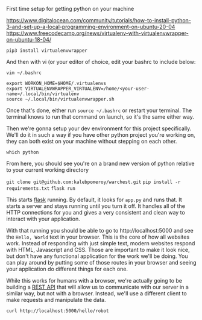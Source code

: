 
First time setup for getting python on your machine


https://www.digitalocean.com/community/tutorials/how-to-install-python-3-and-set-up-a-local-programming-environment-on-ubuntu-20-04
https://www.freecodecamp.org/news/virtualenv-with-virtualenvwrapper-on-ubuntu-18-04/

`pip3 install virtualenvwrapper`

And then with vi (or your editor of choice, edit your bashrc to include below:

`vim ~/.bashrc`

```export VIRTUALENVWRAPPER_PYTHON=/usr/bin/python3
export WORKON_HOME=$HOME/.virtualenvs
export VIRTUALENVWRAPPER_VIRTUALENV=/home/<your-user-name>/.local/bin/virtualenv
source ~/.local/bin/virtualenvwrapper.sh
```
Once that's done, either run `source ~/.bashrc` or restart your terminal. The 
terminal knows to run that command on launch, so it's the same either way.

Then we're gonna setup your dev environment for this project specifically. We'll
do it in such a way if you have other python project you're working on, they 
can both exist on your machine without stepping on each other. 

```mkvirtualenv warchest
which python
```
From here, you should see you're on a brand new version of python relative to 
your current working directory

`git clone git@github.com:kalebpomeroy/warchest.git`
`pip install -r requirements.txt`
`flask run`

 This starts [flask](https://flask.palletsprojects.com/en/2.1.x/) running. By
 default, it looks for `app.py` and runs that. It starts a server and stays
 running until you turn it off. It handles all of the HTTP connections for you
 and gives a very consistent and clean way to interact with your application.

With that running you should be able to go to http://localhost:5000 and see the
`Hello, World` text in your browser. This is the core of how all websites work.
Instead of responding with just simple text, modern websites respond with HTML,
Javascript and CSS. Those are important to make it look nice, but don't have any
functional application for the work we'll be doing. You can play around by
putting some of those routes in your browser and seeing your application do
different things for each one.

While this works for humans with a browser, we're actually going to be building
a [REST API](https://www.mindinventory.com/blog/best-practices-rest-api-development/)
that will allow us to communicate with our server in a similar way, but not with
a browser. Instead, we'll use a different client to make requests and manipulate
the data.

`curl http://localhost:5000/hello/robot`
